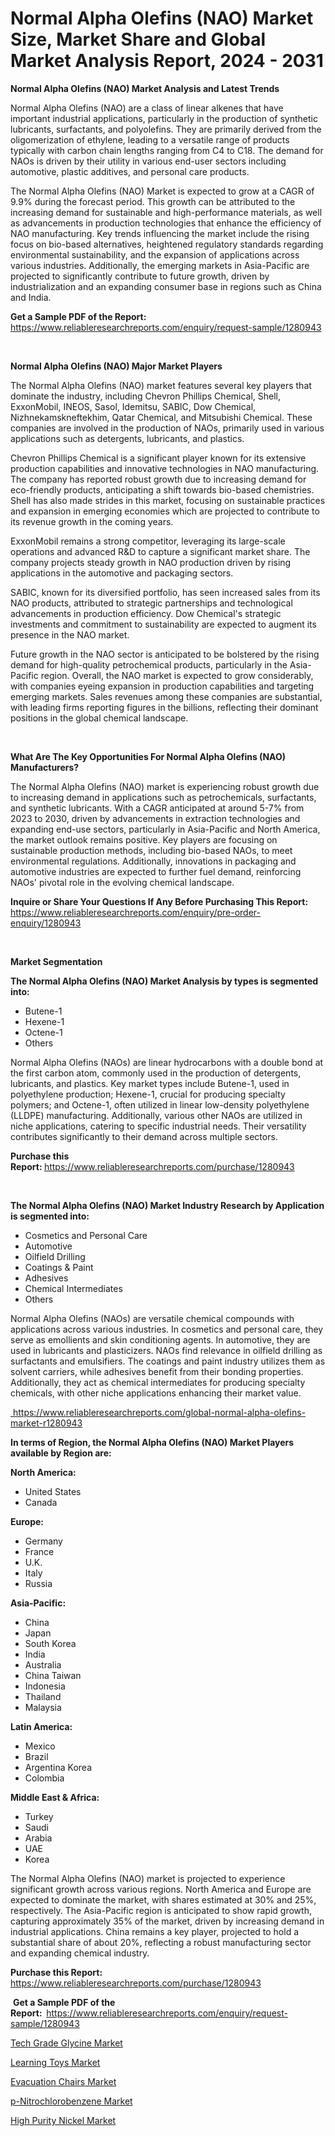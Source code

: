 <p><h1>Normal Alpha Olefins (NAO) Market Size, Market Share and Global Market Analysis Report, 2024 - 2031</h1></p><p><strong>Normal Alpha Olefins (NAO) Market Analysis and Latest Trends</strong></p>
<p><p>Normal Alpha Olefins (NAO) are a class of linear alkenes that have important industrial applications, particularly in the production of synthetic lubricants, surfactants, and polyolefins. They are primarily derived from the oligomerization of ethylene, leading to a versatile range of products typically with carbon chain lengths ranging from C4 to C18. The demand for NAOs is driven by their utility in various end-user sectors including automotive, plastic additives, and personal care products.</p><p>The Normal Alpha Olefins (NAO) Market is expected to grow at a CAGR of 9.9% during the forecast period. This growth can be attributed to the increasing demand for sustainable and high-performance materials, as well as advancements in production technologies that enhance the efficiency of NAO manufacturing. Key trends influencing the market include the rising focus on bio-based alternatives, heightened regulatory standards regarding environmental sustainability, and the expansion of applications across various industries. Additionally, the emerging markets in Asia-Pacific are projected to significantly contribute to future growth, driven by industrialization and an expanding consumer base in regions such as China and India.</p></p>
<p><strong>Get a Sample PDF of the Report:&nbsp;</strong> <a href="https://www.reliableresearchreports.com/enquiry/request-sample/1280943?utm_campaign=8&utm_medium=2&utm_source=Github&utm_content=ia&utm_term=18112024&utm_id=normal-alpha-olefins-nao">https://www.reliableresearchreports.com/enquiry/request-sample/1280943</a></p>
<p>&nbsp;</p>
<p><strong>Normal Alpha Olefins (NAO) Major Market Players</strong></p>
<p><p>The Normal Alpha Olefins (NAO) market features several key players that dominate the industry, including Chevron Phillips Chemical, Shell, ExxonMobil, INEOS, Sasol, Idemitsu, SABIC, Dow Chemical, Nizhnekamskneftekhim, Qatar Chemical, and Mitsubishi Chemical. These companies are involved in the production of NAOs, primarily used in various applications such as detergents, lubricants, and plastics.</p><p>Chevron Phillips Chemical is a significant player known for its extensive production capabilities and innovative technologies in NAO manufacturing. The company has reported robust growth due to increasing demand for eco-friendly products, anticipating a shift towards bio-based chemistries. Shell has also made strides in this market, focusing on sustainable practices and expansion in emerging economies which are projected to contribute to its revenue growth in the coming years.</p><p>ExxonMobil remains a strong competitor, leveraging its large-scale operations and advanced R&D to capture a significant market share. The company projects steady growth in NAO production driven by rising applications in the automotive and packaging sectors.</p><p>SABIC, known for its diversified portfolio, has seen increased sales from its NAO products, attributed to strategic partnerships and technological advancements in production efficiency. Dow Chemical's strategic investments and commitment to sustainability are expected to augment its presence in the NAO market.</p><p>Future growth in the NAO sector is anticipated to be bolstered by the rising demand for high-quality petrochemical products, particularly in the Asia-Pacific region. Overall, the NAO market is expected to grow considerably, with companies eyeing expansion in production capabilities and targeting emerging markets. Sales revenues among these companies are substantial, with leading firms reporting figures in the billions, reflecting their dominant positions in the global chemical landscape.</p></p>
<p>&nbsp;</p>
<p><strong>What Are The Key Opportunities For Normal Alpha Olefins (NAO) Manufacturers?</strong></p>
<p><p>The Normal Alpha Olefins (NAO) market is experiencing robust growth due to increasing demand in applications such as petrochemicals, surfactants, and synthetic lubricants. With a CAGR anticipated at around 5-7% from 2023 to 2030, driven by advancements in extraction technologies and expanding end-use sectors, particularly in Asia-Pacific and North America, the market outlook remains positive. Key players are focusing on sustainable production methods, including bio-based NAOs, to meet environmental regulations. Additionally, innovations in packaging and automotive industries are expected to further fuel demand, reinforcing NAOs' pivotal role in the evolving chemical landscape.</p></p>
<p><strong>Inquire or Share Your Questions If Any Before Purchasing This Report:</strong> <a href="https://www.reliableresearchreports.com/enquiry/pre-order-enquiry/1280943?utm_campaign=8&utm_medium=2&utm_source=Github&utm_content=ia&utm_term=18112024&utm_id=normal-alpha-olefins-nao">https://www.reliableresearchreports.com/enquiry/pre-order-enquiry/1280943</a></p>
<p>&nbsp;</p>
<p><strong>Market Segmentation</strong></p>
<p><strong>The Normal Alpha Olefins (NAO) Market Analysis by types is segmented into:</strong></p>
<p><ul><li>Butene-1</li><li>Hexene-1</li><li>Octene-1</li><li>Others</li></ul></p>
<p><p>Normal Alpha Olefins (NAOs) are linear hydrocarbons with a double bond at the first carbon atom, commonly used in the production of detergents, lubricants, and plastics. Key market types include Butene-1, used in polyethylene production; Hexene-1, crucial for producing specialty polymers; and Octene-1, often utilized in linear low-density polyethylene (LLDPE) manufacturing. Additionally, various other NAOs are utilized in niche applications, catering to specific industrial needs. Their versatility contributes significantly to their demand across multiple sectors.</p></p>
<p><strong>Purchase this Report:&nbsp;</strong><a href="https://www.reliableresearchreports.com/purchase/1280943?utm_campaign=8&utm_medium=2&utm_source=Github&utm_content=ia&utm_term=18112024&utm_id=normal-alpha-olefins-nao">https://www.reliableresearchreports.com/purchase/1280943</a></p>
<p>&nbsp;</p>
<p><strong>The Normal Alpha Olefins (NAO) Market Industry Research by Application is segmented into:</strong></p>
<p><ul><li>Cosmetics and Personal Care</li><li>Automotive</li><li>Oilfield Drilling</li><li>Coatings & Paint</li><li>Adhesives</li><li>Chemical Intermediates</li><li>Others</li></ul></p>
<p><p>Normal Alpha Olefins (NAOs) are versatile chemical compounds with applications across various industries. In cosmetics and personal care, they serve as emollients and skin conditioning agents. In automotive, they are used in lubricants and plasticizers. NAOs find relevance in oilfield drilling as surfactants and emulsifiers. The coatings and paint industry utilizes them as solvent carriers, while adhesives benefit from their bonding properties. Additionally, they act as chemical intermediates for producing specialty chemicals, with other niche applications enhancing their market value.</p></p>
<p><a href="https://www.reliableresearchreports.com/global-normal-alpha-olefins-market-r1280943?utm_campaign=8&utm_medium=2&utm_source=Github&utm_content=ia&utm_term=18112024&utm_id=normal-alpha-olefins-nao">&nbsp;https://www.reliableresearchreports.com/global-normal-alpha-olefins-market-r1280943</a></p>
<p><strong>In terms of Region, the Normal Alpha Olefins (NAO) Market Players available by Region are:</strong></p>
<p>
    <p> <strong> North America: </strong>
        <ul>
            <li>United States</li>
            <li>Canada</li>
        </ul>
        </p> 
    <p> <strong> Europe: </strong>
        <ul>
            <li>Germany</li>
            <li>France</li>
            <li>U.K.</li>
            <li>Italy</li>
            <li>Russia</li>
        </ul>
        </p> 
    <p> <strong> Asia-Pacific: </strong>
        <ul>
            <li>China</li>
            <li>Japan</li>
            <li>South Korea</li>
            <li>India</li>
            <li>Australia</li>
            <li>China Taiwan</li>
            <li>Indonesia</li>
            <li>Thailand</li>
            <li>Malaysia</li>
        </ul>
        </p> 
    <p> <strong> Latin America: </strong>
        <ul>
            <li>Mexico</li>
            <li>Brazil</li>
            <li>Argentina Korea</li>
            <li>Colombia</li>
        </ul>
        </p> 
    <p> <strong> Middle East & Africa: </strong>
        <ul>
            <li>Turkey</li>
            <li>Saudi</li>
            <li>Arabia</li>
            <li>UAE</li>
            <li>Korea</li>
        </ul>
    </p>
    </p>
<p><p>The Normal Alpha Olefins (NAO) market is projected to experience significant growth across various regions. North America and Europe are expected to dominate the market, with shares estimated at 30% and 25%, respectively. The Asia-Pacific region is anticipated to show rapid growth, capturing approximately 35% of the market, driven by increasing demand in industrial applications. China remains a key player, projected to hold a substantial share of about 20%, reflecting a robust manufacturing sector and expanding chemical industry.</p></p>
<p><strong>Purchase this Report: </strong><a href="https://www.reliableresearchreports.com/purchase/1280943?utm_campaign=8&utm_medium=2&utm_source=Github&utm_content=ia&utm_term=18112024&utm_id=normal-alpha-olefins-nao">https://www.reliableresearchreports.com/purchase/1280943</a></p>
<p>&nbsp;<strong>Get a Sample PDF of the Report:&nbsp;&nbsp;</strong><a href="https://www.reliableresearchreports.com/enquiry/request-sample/1280943?utm_campaign=8&utm_medium=2&utm_source=Github&utm_content=ia&utm_term=18112024&utm_id=normal-alpha-olefins-nao">https://www.reliableresearchreports.com/enquiry/request-sample/1280943</a></p>
<p><strong></strong></p>
<p><p><a href="https://github.com/provorikovar/Market-Research-Report-List-6/blob/main/tech-grade-glycine-market.md?utm_campaign=8&utm_medium=2&utm_source=Github&utm_content=ia&utm_term=18112024&utm_id=normal-alpha-olefins-nao">Tech Grade Glycine Market</a></p><p><a href="https://issuu.com/reportprime-2/docs/learning-toys-market-size-2030.pptx_47e5326c45715e?utm_campaign=8&utm_medium=2&utm_source=Github&utm_content=ia&utm_term=18112024&utm_id=normal-alpha-olefins-nao">Learning Toys Market</a></p><p><a href="https://www.linkedin.com/pulse/comprehensive-evacuation-chairs-market-report-segmentation-jvshe?utm_campaign=8&utm_medium=2&utm_source=Github&utm_content=ia&utm_term=18112024&utm_id=normal-alpha-olefins-nao">Evacuation Chairs Market</a></p><p><a href="https://github.com/angelajermaine/Market-Research-Report-List-5/blob/main/p-nitrochlorobenzene-market.md?utm_campaign=8&utm_medium=2&utm_source=Github&utm_content=ia&utm_term=18112024&utm_id=normal-alpha-olefins-nao">p-Nitrochlorobenzene Market</a></p><p><a href="https://issuu.com/reportprime-2/docs/high-purity-nickel-market-size-2030_48219e7c78e8ac?utm_campaign=8&utm_medium=2&utm_source=Github&utm_content=ia&utm_term=18112024&utm_id=normal-alpha-olefins-nao">High Purity Nickel Market</a></p></p>